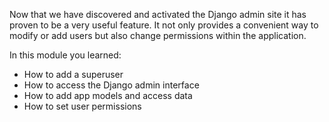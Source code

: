 Now that we have discovered and activated the Django admin site it has proven to be a very useful feature. It not only provides a convenient way to modify or add users but also change permissions within the application.

In this module you learned:

- How to add a superuser
- How to access the Django admin interface
- How to add app models and access data
- How to set user permissions
